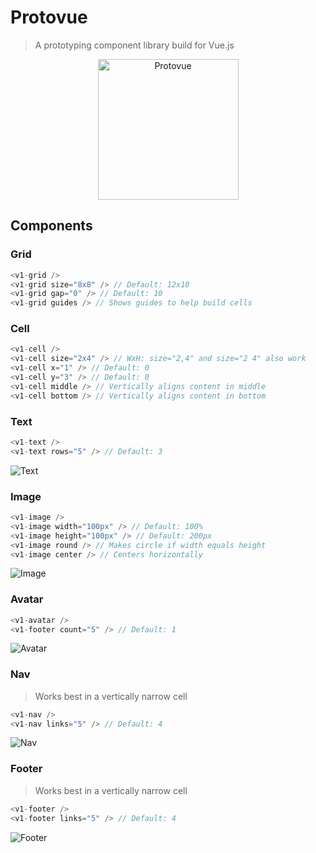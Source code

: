 # Protovue

> A prototyping component library build for Vue.js

<p align="center">
  <img alt="Protovue" src="https://v1labs.github.io/protovue/assets/icon-green.png?raw=true" width="225" />
</p>

## Components

### Grid

```javascript
<v1-grid />
<v1-grid size="8x8" /> // Default: 12x10
<v1-grid gap="0" /> // Default: 10
<v1-grid guides /> // Shows guides to help build cells
```

### Cell

```javascript
<v1-cell />
<v1-cell size="2x4" /> // WxH: size="2,4" and size="2 4" also work
<v1-cell x="1" /> // Default: 0
<v1-cell y="3" /> // Default: 0
<v1-cell middle /> // Vertically aligns content in middle
<v1-cell bottom /> // Vertically aligns content in bottom
```

### Text

```javascript
<v1-text />
<v1-text rows="5" /> // Default: 3
```
<img alt="Text" src="https://v1labs.github.io/protovue/assets/text.png?raw=true" />

### Image

```javascript
<v1-image />
<v1-image width="100px" /> // Default: 100%
<v1-image height="100px" /> // Default: 200px
<v1-image round /> // Makes circle if width equals height
<v1-image center /> // Centers horizontally
```
<img alt="Image" src="https://v1labs.github.io/protovue/assets/image.png?raw=true" />

### Avatar

```javascript
<v1-avatar />
<v1-footer count="5" /> // Default: 1
```
<img alt="Avatar" src="https://v1labs.github.io/protovue/assets/avatar.png?raw=true" />

### Nav

> Works best in a vertically narrow cell

```javascript
<v1-nav />
<v1-nav links="5" /> // Default: 4
```
<img alt="Nav" src="https://v1labs.github.io/protovue/assets/nav.png?raw=true" />

### Footer

> Works best in a vertically narrow cell

```javascript
<v1-footer />
<v1-footer links="5" /> // Default: 4
```
<img alt="Footer" src="https://v1labs.github.io/protovue/assets/footer.png?raw=true" />
